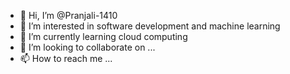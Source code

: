 - 👋 Hi, I’m @Pranjali-1410
- 👀 I’m interested in software development and machine learning
- 🌱 I’m currently learning cloud computing
- 💞️ I’m looking to collaborate on ...
- 📫 How to reach me ...

<!---
Pranjali-1410/Pranjali-1410 is a ✨ special ✨ repository because its `README.md` (this file) appears on your GitHub profile.
You can click the Preview link to take a look at your changes.
--->
